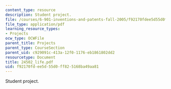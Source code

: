 ```yaml
---
content_type: resource
description: Student project.
file: /courses/6-901-inventions-and-patents-fall-2005/f92170fdee5d55d0ff825168ba49aa81_24502_life.pdf
file_type: application/pdf
learning_resource_types:
- Projects
ocw_type: OCWFile
parent_title: Projects
parent_type: CourseSection
parent_uid: c929091c-413a-12f0-1176-eb1861802dd2
resourcetype: Document
title: 24502_life.pdf
uid: f92170fd-ee5d-55d0-ff82-5168ba49aa81
---
```

Student project.


